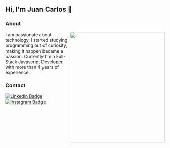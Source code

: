 ## Hi, I'm Juan Carlos 🚀

### About 

<img align="right" width="300" height="350" src="https://github.com/user-attachments/assets/c2861662-31b9-472e-b6a4-0b38cfdfd88b" />
  I am passionate about technology, I started studying programming out of curiosity, making it happen became a passion.  
  Currently I'm a Full-Stack Javascript Developer, with more than 4 years of experience. 



### Contact 

[![Linkedin Badge](https://img.shields.io/badge/-LinkedIn-0e76a8?style=flat-square&logo=Linkedin&logoColor=white)](https://www.linkedin.com/in/juan-carlos-benvive-serrano-529615195/)
[![Instagram Badge](https://img.shields.io/badge/-Instagram-e4405f?style=flat-square&logo=Instagram&logoColor=white)](https://www.instagram.com/_juancarlosbs/)
